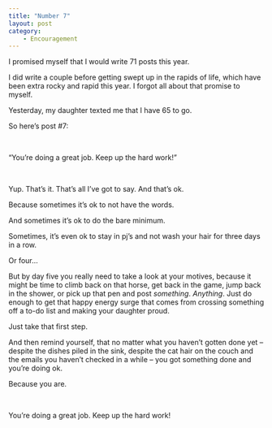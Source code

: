 ```yaml
---
title: "Number 7"
layout: post
category:
    - Encouragement 
---
```

<p >I promised myself that I would write 71 posts this year. &nbsp;</p>
<p >I did write a couple before getting swept up in the rapids of life, which have been extra rocky and rapid this year. I forgot all about that promise to myself. &nbsp;</p>
<p >Yesterday, my daughter texted me that I have 65 to go.</p>
<p >So here&rsquo;s post #7:</p>
<p ><br></p>
<p >&ldquo;You&rsquo;re doing a great job. Keep up the hard work!&rdquo;</p>
<p >&nbsp;</p>
<p >Yup. That&rsquo;s it. That&rsquo;s all I&rsquo;ve got to say. And that&rsquo;s ok.</p>
<p >Because sometimes it&rsquo;s ok to not have the words.</p>
<p >And sometimes it&rsquo;s ok to do the bare minimum.</p>
<p >Sometimes, it&rsquo;s even ok to stay in pj&rsquo;s and not wash your hair for three days in a row.</p>
<p >Or four&hellip;</p>
<p >But by day five you really need to take a look at your motives, because it might be time to climb back on that horse, get back in the game, jump back in the shower, or pick up that pen and post <em>something</em>. <em>Anything</em>. Just do enough to get that happy energy surge that comes from crossing something off a to-do list and making your daughter proud.&nbsp;</p>
<p >Just take that first step.</p>
<p >And then remind yourself, that no matter what you haven&rsquo;t gotten done yet &ndash; despite the dishes piled in the sink, despite the cat hair on the couch and the emails you haven&rsquo;t checked in a while &ndash; you got something done and you&rsquo;re doing ok.</p>
<p >Because you are.</p>
<p >&nbsp;</p>
<p >You&rsquo;re doing a great job. Keep up the hard work!</p>
